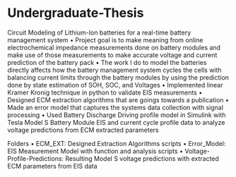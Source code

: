 # Undergraduate-Thesis

Circuit Modeling of Lithium-Ion batteries for a real-time battery management system
• Project goal is to make meaning from online electrochemical impedance measurements done on battery modules and make use of those measurements to make accurate voltage and current prediction of the battery pack
• The work I do to model the batteries directly affects how the battery management system cycles the cells with balancing current limits through the battery modules by using the prediction done by state estimation of SOH, SOC, and Voltages
• Implemented linear Kramer Kronig technique in python to validate EIS measurements
• Designed ECM extraction algorithms that are goings towards a publication
• Made an error model that captures the systems data collection with signal processing
• Used Battery Discharge Driving profile model in Simulink with Tesla Model S Battery Module EIS and current cycle profile data to analyze voltage predictions from ECM extracted parameters

Folders
• ECM_EXT: Designed Extraction Algorithms scripts
• Error_Model: EIS Measurement Model with function and analysis scripts
• Voltage-Profile-Predictions: Resulting Model S voltage predictions with extracted ECM parameters from EIS data

